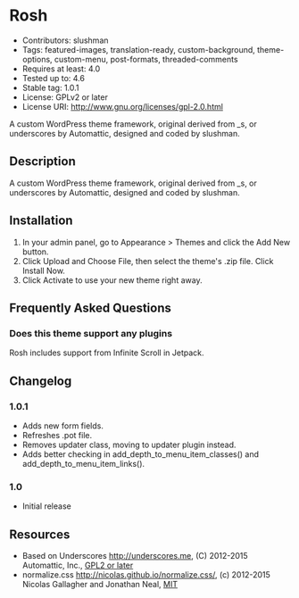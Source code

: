 # Rosh

* Contributors: slushman
* Tags: featured-images, translation-ready, custom-background, theme-options, custom-menu, post-formats, threaded-comments
* Requires at least: 4.0
* Tested up to: 4.6
* Stable tag: 1.0.1
* License: GPLv2 or later
* License URI: http://www.gnu.org/licenses/gpl-2.0.html

A custom WordPress theme framework, original derived from _s, or underscores by Automattic, designed and coded by slushman.



## Description

A custom WordPress theme framework, original derived from _s, or underscores by Automattic, designed and coded by slushman.



## Installation

1. In your admin panel, go to Appearance > Themes and click the Add New button.
2. Click Upload and Choose File, then select the theme's .zip file. Click Install Now.
3. Click Activate to use your new theme right away.



## Frequently Asked Questions

### Does this theme support any plugins

Rosh includes support from Infinite Scroll in Jetpack.



## Changelog

### 1.0.1
* Adds new form fields.
* Refreshes .pot file.
* Removes updater class, moving to updater plugin instead.
* Adds better checking in add_depth_to_menu_item_classes() and add_depth_to_menu_item_links().

### 1.0
* Initial release



## Resources

* Based on Underscores http://underscores.me, (C) 2012-2015 Automattic, Inc., [GPL2 or later](https://www.gnu.org/licenses/gpl-2.0.html)
* normalize.css http://nicolas.github.io/normalize.css/, (c) 2012-2015 Nicolas Gallagher and Jonathan Neal, [MIT](http://opensource.org/licenses/MIT)
